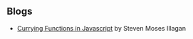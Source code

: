 ## Blogs

- [Currying Functions in Javascript](https://stevenmosescodes.hashnode.dev/currying-functions-in-javascript) by Steven Moses Illagan
